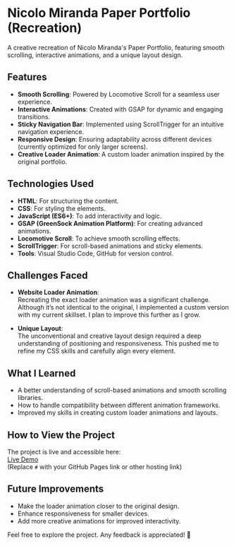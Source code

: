 # Nicolo Miranda Paper Portfolio (Recreation)

A creative recreation of Nicolo Miranda's Paper Portfolio, featuring smooth scrolling, interactive animations, and a unique layout design.

## Features

- **Smooth Scrolling**: Powered by Locomotive Scroll for a seamless user experience.
- **Interactive Animations**: Created with GSAP for dynamic and engaging transitions.
- **Sticky Navigation Bar**: Implemented using ScrollTrigger for an intuitive navigation experience.
- **Responsive Design**: Ensuring adaptability across different devices (currently optimized for only larger screens).
- **Creative Loader Animation**: A custom loader animation inspired by the original portfolio.
## Technologies Used

- **HTML**: For structuring the content.
- **CSS**: For styling the elements.
- **JavaScript (ES6+)**: To add interactivity and logic.
- **GSAP (GreenSock Animation Platform)**: For creating advanced animations.
- **Locomotive Scroll**: To achieve smooth scrolling effects.
- **ScrollTrigger**: For scroll-based animations and sticky elements.
- **Tools**: Visual Studio Code, GitHub for version control.

## Challenges Faced

- **Website Loader Animation**:  
  Recreating the exact loader animation was a significant challenge. Although it’s not identical to the original, I implemented a custom version with my current skillset. I plan to improve this further as I grow.

- **Unique Layout**:  
  The unconventional and creative layout design required a deep understanding of positioning and responsiveness. This pushed me to refine my CSS skills and carefully align every element.

## What I Learned

- A better understanding of scroll-based animations and smooth scrolling libraries.
- How to handle compatibility between different animation frameworks.
- Improved my skills in creating custom loader animations and layouts.

## How to View the Project

The project is live and accessible here:  
[Live Demo](https://ziasani.github.io/Nicolo-Miranda-Paper-Portfolio/)  
(Replace `#` with your GitHub Pages link or other hosting link)

## Future Improvements

- Make the loader animation closer to the original design.
- Enhance responsiveness for smaller devices.
- Add more creative animations for improved interactivity.

Feel free to explore the project. Any feedback is appreciated! 🎉
